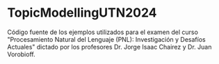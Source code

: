 # TopicModellingUTN2024  
Código fuente de los ejemplos utilizados para el examen del curso "Procesamiento Natural del Lenguaje (PNL): Investigación y Desafíos Actuales" dictado por los profesores Dr. Jorge Isaac Chairez y Dr. Juan Vorobioff.

